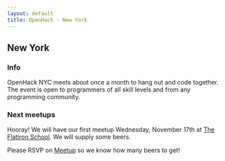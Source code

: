 ```yaml
---
layout: default
title: OpenHack - New York
---
```


## New York

### Info

OpenHack NYC meets about once a month to hang out and code together. The event is open to programmers of all skill levels and from any programming community.

### Next meetups

Hooray! We will have our first meetup Wednesday, November 17th at [The Flatiron School](http://flatironschool.com/). We will supply some beers.

Please RSVP on [Meetup](http://www.meetup.com/Open-Hack-NYC/events/88304872/) so we know how many beers to get!